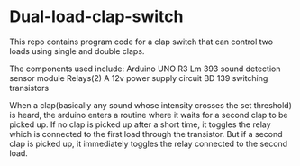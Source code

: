 # Dual-load-clap-switch
This repo contains program code for a clap switch that can control two loads using single and double claps.

The components used include:
Arduino UNO R3
Lm 393 sound detection sensor module
Relays(2)
A 12v power supply circuit
BD 139 switching transistors

When a clap(basically any sound whose intensity crosses the set threshold)  is heard, 
the arduino enters a routine where it waits for a second clap to be picked up.
If no clap is picked up after a short time, it toggles the relay which is connected to the first load through the transistor.
But if a second clap is picked up, it immediately toggles the relay connected to the second load.
